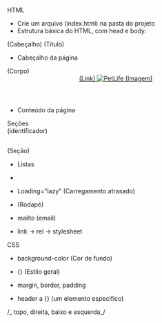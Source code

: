 HTML

- Crie um arquivo (index.html) na pasta do projeto
- Estrutura básica do HTML, com head e body:

<html>
<head> (Cabeçalho)
  <title></title> (Título)
  <meta name="description" content="">
</head>

- Cabeçalho da página

<body> (Corpo)
  <header>
    <a href=""> (Link)
      <img src="" alt="PetLife"> (Imagem)
    </a>
    <nav>
      <a href="#"></a>
      <a href="#"></a>
      <a href="#"></a>
      <a href="#"></a>
    </nav>
  </header>
</body>
</html>

- Conteúdo da página

<main>
  Seções
    <section id=""> (identificador)
      <img src="" alt="" width="" height="">
      <div>
        <h1></h1>
        <p></p>
        <a href="" target="_blank"></a>
        <a href="#"></a>
      </div>
      <img src="" alt="">
    </section> (Seção)
</main>

- Listas

<ul>
<li></li>
</ul>

- Loading="lazy" (Carregamento atrasado)

- <footer> (Rodapé)

- mailto (email)

- link -> rel -> stylesheet

CSS

- background-color (Cor de fundo)

- {} (Estilo geral)

- margin, border, padding

- header a {} (um elemento especifico)

/_ topo, direita, baixo e esquerda_/
